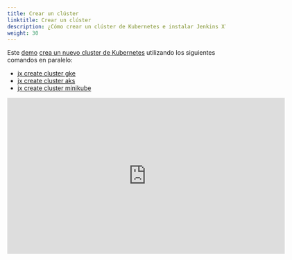 ```yaml
---
title: Crear un clúster
linktitle: Crear un clúster
description: ¿Cómo crear un clúster de Kubernetes e instalar Jenkins X?
weight: 30
---
```


Este [demo](https://www.youtube.com/watch?v=ELA4tytdFeA) [crea un nuevo cluster de Kubernetes](/docs/getting-started/setup/create-cluster/) utilizando los siguientes comandos en paralelo:

* [jx create cluster gke](/commands/jx_create_cluster_gke/)
* [jx create cluster aks](/commands/jx_create_cluster_aks/)
* [jx create cluster minikube](/commands/deprecation/)

<iframe width="640" height="360" src="https://www.youtube.com/embed/ELA4tytdFeA" frameborder="0" allow="autoplay; encrypted-media" allowfullscreen></iframe>